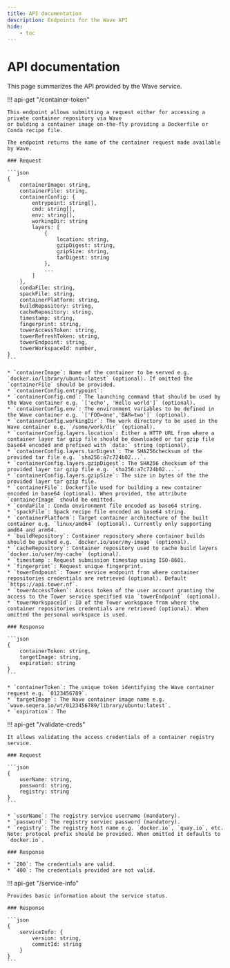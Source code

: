 ```yaml
---
title: API documentation
description: Endpoints for the Wave API
hide:
    - toc
---
```


# API documentation

This page summarizes the API provided by the Wave service.

!!! api-get "/container-token"

    This endpoint allows submitting a request either for accessing a private container repository via Wave
    or bulding a container image on-the-fly providing a Dockerfile or Conda recipe file.

    The endpoint returns the name of the container request made available by Wave.

    ### Request

    ```json
    {
        containerImage: string,
        containerFile: string,
        containerConfig: {
            entrypoint: string[],
            cmd: string[],
            env: string[],
            workingDir: string
            layers: [
                {
                    location: string,
                    gzipDigest: string,
                    gzipSize: string,
                    tarDigest: string
                },
                ...
            ]
        },
        condaFile: string,
        spackFile: string,
        containerPlatform: string,
        buildRepository: string,
        cacheRepository: string,
        timestamp: string,
        fingerprint: string,
        towerAccessToken: string,
        towerRefreshToken: string,
        towerEndpoint: string,
        towerWorkspaceId: number,
    }
    ```

    * `containerImage`: Name of the container to be served e.g. `docker.io/library/ubuntu:latest` (optional). If omitted the `containerFile` should be provided.
    * `containerConfig.entrypoint`:
    * `containerConfig.cmd`: The launching command that should be used by the Wave container e.g. `['echo', 'Hello world']` (optional).
    * `containerConfig.env`: The environment variables to be defined in the Wave container e.g. `['FOO=one','BAR=two']` (optional).
    * `containerConfig.workingDir`: The work directory to be used in the Wave container e.g. `/some/work/dir` (optional).
    * `containerConfig.layers.location`: Either a HTTP URL from where a container layer tar gzip file should be downloaded or tar gzip file base64 encoded and prefixed with `data:` string (optional).
    * `containerConfig.layers.tarDigest`: The SHA256checksum of the provided tar file e.g. `sha256:a7c724b02...`.
    * `containerConfig.layers.gzipDigest`: The SHA256 checksum of the provided layer tar gzip file e.g. `sha256:a7c724b02...`.
    * `containerConfig.layers.gzipSize`: The size in bytes of the the provided layer tar gzip file.
    * `containerFile`: Dockerfile used for building a new container encoded in base64 (optional). When provided, the attribute `containerImage` should be omitted.
    * `condaFile`: Conda environment file encoded as base64 string.
    * `spackFile`: Spack recipe file encoded as base64 string.
    * `containerPlatform`: Target container architecture of the built container e.g. `linux/amd64` (optional). Currently only supporting amd64 and arm64.
    * `buildRepository`: Container repository where container builds should be pushed e.g. `docker.io/user/my-image` (optional).
    * `cacheRepository`: Container repository used to cache build layers `docker.io/user/my-cache` (optional).
    * `timestamp`: Request submission timestap using ISO-8601.
    * `fingerprint`: Request unique fingerprint.
    * `towerEndpoint`: Tower service endpoint from where container repositories credentials are retrieved (optional). Default `https://api.tower.nf`.
    * `towerAccessToken`: Access token of the user account granting the access to the Tower service specified via `towerEndpoint` (optional).
    * `towerWorkspaceId`: ID of the Tower workspace from where the container repositories credentials are retrieved (optional). When omitted the personal workspace is used.

    ### Response

    ```json
    {
        containerToken: string,
        targetImage: string,
        expiration: string
    }
    ```

    * `containerToken`: The unique token identifying the Wave container request e.g. `0123456789`.
    * `targetImage`: The Wave container image name e.g. `wave.seqera.io/wt/0123456789/library/ubuntu:latest`.
    * `expiration`: The

!!! api-get "/validate-creds"

    It allows validating the access credentials of a container registry service.

    ### Request

    ```json
    {
        userName: string,
        password: string,
        registry: string
    }
    ```

    * `userName`: The registry service username (mandatory).
    * `password`: The registry serviec password (mandatory).
    * `registry`: The registry host name e.g. `docker.io`, `quay.io`, etc. Note: protocol prefix should be provided. When omitted it defaults to `docker.io`.

    ### Response

    * `200`: The credentials are valid.
    * `400`: The credentials provided are not valid.

!!! api-get "/service-info"

    Provides basic information about the service status.

    ### Response

    ```json
    {
        serviceInfo: {
            version: string,
            commitId: string
        }
    }
    ```
